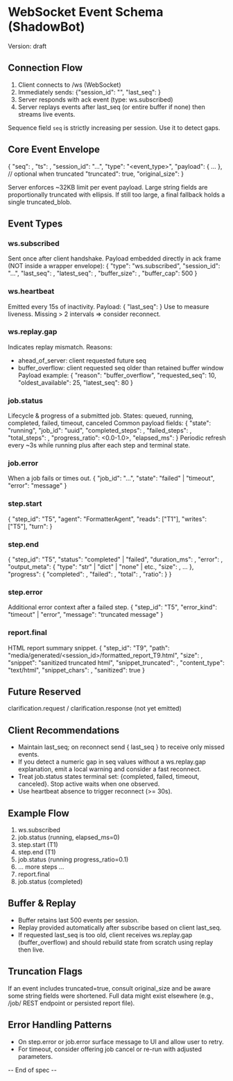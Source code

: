 # WebSocket Event Schema (ShadowBot)

Version: draft

## Connection Flow
1. Client connects to /ws (WebSocket)
2. Immediately sends: {"session_id": "<id>", "last_seq": <optional int>}
3. Server responds with ack event (type: ws.subscribed)
4. Server replays events after last_seq (or entire buffer if none) then streams live events.

Sequence field `seq` is strictly increasing per session. Use it to detect gaps.

## Core Event Envelope
{
  "seq": <int>,
  "ts": <float epoch seconds>,
  "session_id": "...",
  "type": "<event_type>",
  "payload": { ... },
  // optional when truncated
  "truncated": true,
  "original_size": <bytes before truncation>
}

Server enforces ~32KB limit per event payload. Large string fields are proportionally truncated with ellipsis. If still too large, a final fallback holds a single truncated_blob.

## Event Types

### ws.subscribed
Sent once after client handshake.
Payload embedded directly in ack frame (NOT inside a wrapper envelope):
{
  "type": "ws.subscribed",
  "session_id": "...",
  "last_seq": <client supplied>,
  "latest_seq": <server seq at subscribe time>,
  "buffer_size": <current buffered events>,
  "buffer_cap": 500
}

### ws.heartbeat
Emitted every 15s of inactivity. Payload:
{ "last_seq": <latest known seq> }
Use to measure liveness. Missing > 2 intervals => consider reconnect.

### ws.replay.gap
Indicates replay mismatch.
Reasons:
- ahead_of_server: client requested future seq
- buffer_overflow: client requested seq older than retained buffer window
Payload example:
{ "reason": "buffer_overflow", "requested_seq": 10, "oldest_available": 25, "latest_seq": 80 }

### job.status
Lifecycle & progress of a submitted job.
States: queued, running, completed, failed, timeout, canceled
Common payload fields:
{
  "state": "running",
  "job_id": "uuid",
  "completed_steps": <int>,
  "failed_steps": <int>,
  "total_steps": <int>,
  "progress_ratio": <0.0-1.0>,
  "elapsed_ms": <int>
}
Periodic refresh every ~3s while running plus after each step and terminal state.

### job.error
When a job fails or times out.
{
  "job_id": "...",
  "state": "failed" | "timeout",
  "error": "message"
}

### step.start
{
  "step_id": "T5",
  "agent": "FormatterAgent",
  "reads": ["T1"],
  "writes": ["T5"],
  "turn": <int>
}

### step.end
{
  "step_id": "T5",
  "status": "completed" | "failed",
  "duration_ms": <float>,
  "error": <string or null>,
  "output_meta": { "type": "str" | "dict" | "none" | etc., "size": <int optional>, ... },
  "progress": { "completed": <int>, "failed": <int>, "total": <int>, "ratio": <float> }
}

### step.error
Additional error context after a failed step.
{
  "step_id": "T5",
  "error_kind": "timeout" | "error",
  "message": "truncated message"
}

### report.final
HTML report summary snippet.
{
  "step_id": "T9",
  "path": "media/generated/<session_id>/formatted_report_T9.html",
  "size": <full html length>,
  "snippet": "sanitized truncated html",
  "snippet_truncated": <bool>,
  "content_type": "text/html",
  "snippet_chars": <int>,
  "sanitized": true
}

## Future Reserved
clarification.request / clarification.response (not yet emitted)

## Client Recommendations
- Maintain last_seq; on reconnect send { last_seq } to receive only missed events.
- If you detect a numeric gap in seq values without a ws.replay.gap explanation, emit a local warning and consider a fast reconnect.
- Treat job.status states terminal set: {completed, failed, timeout, canceled}. Stop active waits when one observed.
- Use heartbeat absence to trigger reconnect (>= 30s).

## Example Flow
1. ws.subscribed
2. job.status (running, elapsed_ms=0)
3. step.start (T1)
4. step.end (T1)
5. job.status (running progress_ratio=0.1)
6. ... more steps ...
7. report.final
8. job.status (completed)

## Buffer & Replay
- Buffer retains last 500 events per session.
- Replay provided automatically after subscribe based on client last_seq.
- If requested last_seq is too old, client receives ws.replay.gap (buffer_overflow) and should rebuild state from scratch using replay then live.

## Truncation Flags
If an event includes truncated=true, consult original_size and be aware some string fields were shortened. Full data might exist elsewhere (e.g., /job/<id> REST endpoint or persisted report file).

## Error Handling Patterns
- On step.error or job.error surface message to UI and allow user to retry.
- For timeout, consider offering job cancel or re-run with adjusted parameters.

-- End of spec --
